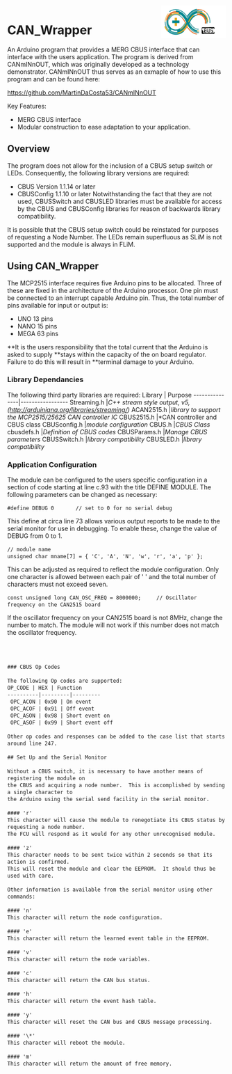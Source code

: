 <img align="right" src="arduino_cbus_logo.png"  width="150" height="75">

# CAN_Wrapper

An Arduino program that provides a MERG CBUS interface that can interface with the users
application.  The program is derived from CANmINnOUT, which was originally developed as
a technology demonstrator. CANmINnOUT thus serves as an exmaple of how to use this program
and can be found here:

https://github.com/MartinDaCosta53/CANmINnOUT

Key Features:
- MERG CBUS interface
- Modular construction to ease adaptation to your application.

## Overview

The program does not allow for the inclusion of a CBUS setup switch or LEDs. Consequently,
the following library versions are required:
- CBUS Version 1.1.14 or later
- CBUSConfig 1.1.10 or later
Notwithstanding the fact that they are not used, CBUSSwitch and CBUSLED libraries must be 
available for access by the CBUS and CBUSConfig libraries for reason of backwards library
compatibility.

It is possible that the CBUS setup switch could be reinstated for purposes of requesting a
Node Number.  The LEDs remain superfluous as SLiM is not supported and the module is always
in FLiM.

## Using CAN_Wrapper

The MCP2515 interface requires five Arduino pins to be allocated. Three of these are fixed
in the architecture of the Arduino processor. One pin must be connected to an interrupt
capable Arduino pin. Thus, the total number of pins available for input or output is:
- UNO  13 pins
- NANO 15 pins
- MEGA 63 pins

**It is the users responsibility that the total current that the Arduino is asked to supply 
**stays within the capacity of the on board regulator.  Failure to do this will result in 
**terminal damage to your Arduino.

### Library Dependancies

The following third party libraries are required:
Library | Purpose
---------------|-----------------
Streaming.h  |*C++ stream style output, v5, (http://arduiniana.org/libraries/streaming/)*
ACAN2515.h   |*library to support the MCP2515/25625 CAN controller IC*
CBUS2515.h   |*CAN controller and CBUS class
CBUSconfig.h |*module configuration*
CBUS.h       |*CBUS Class*
cbusdefs.h   |*Definition of CBUS codes*
CBUSParams.h   |*Manage CBUS parameters*
CBUSSwitch.h   |*library compatibility*
CBUSLED.h      |*library compatibility*

### Application Configuration

The module can be configured to the users specific configuration in a section of code 
starting at line c.93 with the title DEFINE MODULE. The following parameters can be changed 
as necessary:
```
#define DEBUG 0       // set to 0 for no serial debug
```
This define at circa line 73 allows various output reports to be made to the serial monitor 
for use in debugging.  To enable these, change the value of DEBUG from 0 to 1.

```
// module name
unsigned char mname[7] = { 'C', 'A', 'N', 'w', 'r', 'a', 'p' };
```
This can be adjusted as required to reflect the module configuration.  Only one character is allowed between 
each pair of ' ' and the total number of characters must not exceed seven.

```
const unsigned long CAN_OSC_FREQ = 8000000;     // Oscillator frequency on the CAN2515 board
```
If the oscillator frequency on your CAN2515 board is not 8MHz, change the number to match. The 
module will not work if this number does not match the oscillator frequency.

```



### CBUS Op Codes

The following Op codes are supported:
OP_CODE | HEX | Function
----------|---------|---------
 OPC_ACON | 0x90 | On event
 OPC_ACOF | 0x91 | Off event
 OPC_ASON | 0x98 | Short event on
 OPC_ASOF | 0x99 | Short event off

Other op codes and responses can be added to the case list that starts around line 247.
 
## Set Up and the Serial Monitor

Without a CBUS switch, it is necessary to have another means of registering the module on 
the CBUS and acquiring a node number.  This is accomplished by sending a single character to 
the Arduino using the serial send facility in the serial monitor.

#### 'r'
This character will cause the module to renegotiate its CBUS status by requesting a node number.
The FCU will respond as it would for any other unrecognised module.

#### 'z'
This character needs to be sent twice within 2 seconds so that its action is confirmed.
This will reset the module and clear the EEPROM.  It should thus be used with care.

Other information is available from the serial monitor using other commands:

#### 'n'
This character will return the node configuration.

#### 'e'
This character will return the learned event table in the EEPROM.

#### 'v'
This character will return the node variables.

#### 'c'
This character will return the CAN bus status.

#### 'h'
This character will return the event hash table.

#### 'y'
This character will reset the CAN bus and CBUS message processing.

#### '\*'
This character will reboot the module.

#### 'm'
This character will return the amount of free memory. 
 
